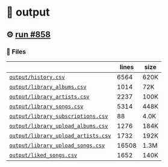 # 📝  output 

## ⚙️ [run #858](https://github.com/jwenerd/ytm-dl/actions/runs/8529938210)

### 📁 Files

|                                                                         |lines|size|
|-------------------------------------------------------------------------|-----|----|
|[`output/history.csv` ](output/history.csv)                              |6564 |620K|
|[`output/library_albums.csv` ](output/library_albums.csv)                |1014 |72K |
|[`output/library_artists.csv` ](output/library_artists.csv)              |2237 |100K|
|[`output/library_songs.csv` ](output/library_songs.csv)                  |5314 |448K|
|[`output/library_subscriptions.csv` ](output/library_subscriptions.csv)  |88   |4.0K|
|[`output/library_upload_albums.csv` ](output/library_upload_albums.csv)  |1276 |184K|
|[`output/library_upload_artists.csv` ](output/library_upload_artists.csv)|1732 |192K|
|[`output/library_upload_songs.csv` ](output/library_upload_songs.csv)    |16508|1.3M|
|[`output/liked_songs.csv` ](output/liked_songs.csv)                      |1652 |140K|